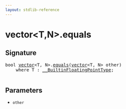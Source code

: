 ```yaml
---
layout: stdlib-reference
---
```


# vector\<T,N\>\.equals

## Signature 

<pre>
<span class="code_keyword">bool</span> <a href="/stdlib-reference/types/vector/index" class="code_type">vector</a>&lt;T, N&gt;.<a href="/stdlib-reference/types/vector/equals">equals</a>(<a href="/stdlib-reference/types/vector/index" class="code_type">vector</a>&lt;T, N&gt; <span class='code_param'>other</span>)
    <span class='code_keyword'>where</span> T : <a href="/stdlib-reference/interfaces/BuiltinFloatingPointType/index" class="code_type">__BuiltinFloatingPointType</a>;

</pre>

## Parameters

* `other`


